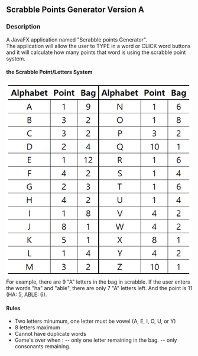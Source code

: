 ## Scrabble Points Generator Version A

### Description
A JavaFX application named "Scrabble points Generator".
<br />The application will allow the user to TYPE in a word  or CLICK word buttons and it will calculate how many points that word is
using the scrabble point system.
<br />

####  the Scrabble Point/Letters System
<img src="system.PNG" alt="game point and letters system image"/>
For example, there are 9 "A" letters in the bag in scrabble. If the user enters the words "ha" and "able", there are only 7 "A" letters left. And the point is 11 (HA: 5, ABLE: 6). 
<br />

#### Rules
- Two letters minumum, one letter must be vowel (A, E, I, O, U, or Y)
- 8 letters maximum
- Cannot have duplicate words
- Game's over when :
-- only one letter remaining in the bag.
-- only consonants remaining.